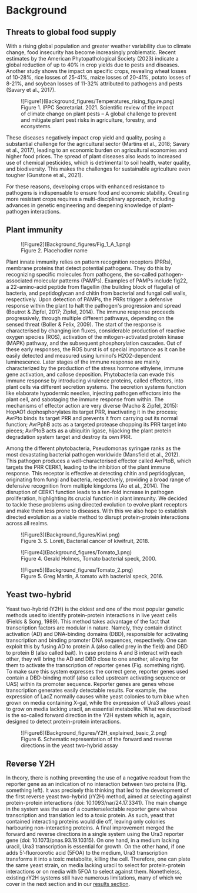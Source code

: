 # Background


## Threats to global food supply
With a rising global population and greater weather variability due to climate change, food insecurity has become increasingly problematic. Recent estimates by the American Phytopathological Society (2023) indicate a global reduction of up to 40% in crop yields due to pests and diseases. Another study shows the impact on specific crops, revealing wheat losses of 10-28%, rice losses of 25-41%, maize losses of 20-41%, potato losses of 8-21%, and soybean losses of 11-32% attributed to pathogens and pests (Savary et al., 2017).

<figure markdown>
![Figure1](Background_figures/Temperatures_rising_figure.png)
<figcaption>Figure 1. IPPC Secretariat. 2021. Scientific review of the impact of climate change on plant pests – A global challenge to prevent and mitigate plant pest risks in agriculture, forestry, and ecosystems.</figcaption>
</figure>


These diseases negatively impact crop yield and quality, posing a substantial challenge for the agricultural sector (Martins et al., 2018; Savary et al., 2017), leading to an economic burden on agricultural economies and higher food prices.
The spread of plant diseases also leads to increased use of chemical pesticides, which is detrimental to soil health, water quality, and biodiversity. This makes the challenges for sustainable agriculture even tougher (Gunstone et al., 2021). 

For these reasons, developing crops with enhanced resistance to pathogens is indispensable to ensure food and economic stability. Creating more resistant crops requires a multi-disciplinary approach, including advances in genetic engineering and deepening knowledge of plant-pathogen interactions. 


## Plant immunity
<figure markdown>
![Figure2](Background_figures/Fig_1_A_1.png)
<figcaption>Figure 2. Placehodler name</figcaption>
</figure>


Plant innate immunity relies on pattern recognition receptors (PRRs), membrane proteins that detect potential pathogens. They do this by recognizing specific molecules from pathogens, the so-called pathogen-associated molecular patterns (PAMPs). Examples of PAMPs include flg22, a 22-amino-acid peptide from flagellin (the building block of flagella) of bacteria, and peptidoglycan and chitin from bacterial and fungal cell walls, respectively.
Upon detection of PAMPs, the PRRs trigger a defensive response within the plant to halt the pathogen's progression and spread (Boutrot & Zipfel, 2017; Zipfel, 2014). The immune response proceeds progressively, through multiple different pathways, depending on the sensed threat (Boller & Felix, 2009). The start of the response is characterised by changing ion fluxes, considerable production of reactive oxygen species (ROS), activation of the mitogen-activated protein kinase (MAPK) pathway, and the subsequent phosphorylation cascades. Out of these early responses, the ROS burst is of special importance as it can be easily detected and measured using luminol’s H2O2-dependent luminescence. Later stages of the immune response are mainly characterized by the production of the stress hormone ethylene, immune gene activation, and callose deposition.
Phytobacteria can evade this immune response by introducing virulence proteins, called effectors, into plant cells via different secretion systems. The secretion systems function like elaborate hypodermic needles, injecting pathogen effectors into the plant cell, and sabotaging the immune response from within. The mechanisms of effector action are very diverse (Macho & Zipfel, 2015): HopAO1 dephosphorylates its target PRR, inactivating it in the process;  AvrPto binds its target PRR and prevents it from carrying out its normal function; AvrPphB acts as a targeted protease chopping its PRR target into pieces; AvrPtoB acts as a ubiquitin ligase, hijacking the plant protein degradation system target and destroy its own PRR.

Among the different phytobacteria, Pseudomonas syringae ranks as the most devastating bacterial pathogen worldwide (Mansfield et al., 2012). This pathogen produces a well-characterised effector called AvrPtoB, which targets the PRR CERK1, leading to the inhibition of the plant immune response. This receptor is effective at detecting chitin and peptidoglycan, originating from fungi and bacteria, respectively, providing a broad range of defensive recognition from multiple kingdoms (Ao et al., 2014). The disruption of CERK1 function leads to a ten-fold increase in pathogen proliferation, highlighting its crucial function in plant immunity. 
We decided to tackle these problems using directed evolution to evolve plant receptors and make them  less prone to diseases. With this we also hope to establish directed evolution as a viable method to disrupt protein-protein interactions across all realms.


<figure markdown>
![Figure3](Background_figures/Kiwi.png)
<figcaption>Figure 3. S. Loreti, Bacterial cancer of kiwifruit, 2018.</figcaption>
</figure>

<figure markdown>
![Figure4](Background_figures/Tomato_1.png)
<figcaption>Figure 4. Gerald Holmes, Tomato bacterial speck, 2000.</figcaption>
</figure>

<figure markdown>
![Figure5](Background_figures/Tomato_2.png)
<figcaption>Figure 5. Greg Martin, A tomato with bacterial speck, 2016.</figcaption>
</figure>

## Yeast two-hybrid
Yeast two-hybrid (Y2H) is the oldest and one of the most popular genetic methods used to identify protein-protein interactions in live yeast cells (Fields & Song, 1989). This method takes advantage of the fact that transcription factors are modular in nature. Namely, they contain distinct activation (AD) and DNA-binding domains (DBD), responsible for activating transcription and binding promoter DNA sequences, respectively. One can exploit this by fusing AD to protein A (also called prey in the field) and DBD to protein B (also called bait). In case proteins A and B interact with each other, they will bring the AD and DBD close to one another, allowing for them to activate the transcription of reporter genes (Fig. something right). To make sure this system expresses the correct gene, reporter genes used contain a DBD-binding motif (also called upstream activating sequence or UAS) within its promoter sequence. Reporter genes are genes whose transcription generates easily detectable results. For example, the expression of LacZ normally causes white yeast colonies to turn blue when grown on media containing X-gal, while the expression of Ura3 allows yeast to grow on media lacking uracil, an essential metabolite. What we described is the so-called forward direction in the Y2H system which is, again, designed to detect protein-protein interactions.

<figure markdown>
![Figure6](Background_figures/Y2H_explained_basic_2.png)
<figcaption>Figure 6. Schematic representation of the forward and reverse directions in the yeast two-hybrid assay</figcaption>
</figure>

## Reverse Y2H
In theory, there is nothing preventing the use of a negative readout from the reporter gene as an indication of no interaction between two proteins (Fig. something left). It was precisely this thinking that led to the development of the first reverse yeast two-hybrid (rY2H) method, aimed at selecting against protein-protein interactions (doi: 10.1093/nar/24.17.3341). The main change in the system was the use of a counterselectable reporter gene whose transcription and translation led to a toxic protein. As such, yeast that contained interacting proteins would die off, leaving only colonies harbouring non-interacting proteins. A final improvement merged the forward and reverse directions in a single system using the Ura3 reporter gene (doi: 10.1073/pnas.93.19.10315). On one hand, in a medium lacking uracil, Ura3 transcription is essential for growth. On the other hand, if one adds 5’-fluoroorotic acid (5FOA) to the medium, Ura3 transcription transforms it into a toxic metabolite, killing the cell. Therefore, one can plate the same yeast strain, on media lacking uracil to select for protein-protein interactions or on media with 5FOA to select against them. Nonetheless, existing rY2H systems still have numerous limitations, many of which we cover in the next section and in our [results section](/results.md).







